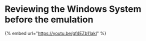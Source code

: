 # Reviewing the Windows System before the emulation

{% embed url="https://youtu.be/gf4EZb11akI" %}
